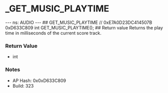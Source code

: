 # _GET_MUSIC_PLAYTIME

--- ns: AUDIO --- ## GET_MUSIC_PLAYTIME  // 0xE7A0D23DC414507B 0xD633C809 int GET_MUSIC_PLAYTIME();   ## Return value Returns the play time in milliseconds of the current score track.

### Return Value
* int

### Notes
* AP Hash: 0x0xD633C809
* Build: 323

